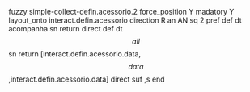 fuzzy simple-collect-defin.acessorio.2
   force_position Y
   madatory Y
   layout_onto interact.defin.acessorio
   direction R
   an AN
   sq 2
   pref 
   def 
    dt acompanha
    sn 
    return 
    direct 
   def 
    dt $$all$$
    sn 
    return [interact.defin.acessorio.data,$$data$$,interact.defin.acessorio.data]
    direct 
   suf ,s
end
